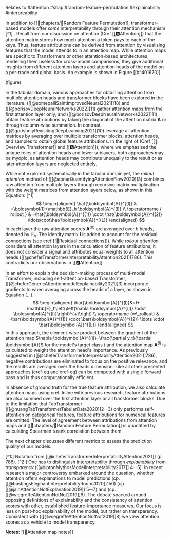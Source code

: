 Relates to #attention #shap #random-feature-permutation #explainability #interpreability 

In addition to [[📖chapters/🧭Random Feature Permutation]], transformer-based models offer *some* interpretability through their attention mechanism [^1] . Recall from our discussion on attention (Cref [[🅰️Attention]]) that the attention matrix stores how much attention a token pays to each of the keys. Thus, feature attributions can be derived from attention by visualising features that the model attends to in an attention map. While attention maps are specific to Transformers or other attention-based architectures, rendering them useless for cross-model comparisons, they give additional insights from different attention layers and attention heads of the model on a per-trade and global basis. An example is shown in Figure [[#^401670]].

(figure)

In the tabular domain, various approaches for obtaining attention from multiple attention heads and transformer blocks have been explored in the literature. ([[@somepalliSaintImprovedNeural2021]]18) and ([[@borisovDeepNeuralNetworks2022]]11) gather attention maps from the first attention layer only, and ([[@borisovDeepNeuralNetworks2022]]11) obtain feature attributions by taking the diagonal of the attention matrix $\boldsymbol{A}$ or through column-wise summation. In contrast, ([[@gorishniyRevisitingDeepLearning2021]]10) leverage all attention matrices by averaging over multiple transformer blocks, attention heads, and samples to obtain global feature attributions. In the light of (Cref [[🗼Overview Transformer]] and [[🅰️Attention]]), where we emphasised the unique roles of attention heads and lower sublayers, both approaches may be myopic, as attention heads may contribute unequally to the result or as later attention layers are neglected entirely.

While not explored systematically in the tabular domain yet, the *rollout attention* method of ([[@abnarQuantifyingAttentionFlow2020]]3) combines raw attention from multiple layers through recursive matrix multiplication with the weight matrices from attention layers below, as shown in this Equation: [^1]
$$
\begin{aligned}
\hat{\boldsymbol{A}}^{(l)} & =\boldsymbol{I}+\mathbb{E}_h \boldsymbol{A}^{(l)} \\
\operatorname { rollout } & =\hat{\boldsymbol{A}}^{(1)} \cdot \hat{\boldsymbol{A}}^{(2)} \ldots\cdot\hat{\boldsymbol{A}}^{(L)}
\end{aligned}
$$
In each layer the raw attention scores $\boldsymbol{A}^{(b)}$ are averaged over $h$ heads, denoted by $\mathbb{E}_h$. The identity matrix $\boldsymbol{I}$ is added to account for the residual connections (see cref [[🔗Residual connections]]).  While *rollout attention* considers all attention layers in the calculation of feature attributions, it does not consider a signal and attributes equal weights to all attention heads ([[@cheferTransformerInterpretabilityAttention2021]]786). This contradicts our observations in [[🅰️Attention]].

In an effort to explain the decision-making process of multi-modal Transformer, including self-attention-based Transformer, ([[@cheferGenericAttentionmodelExplainability2021]]3) incorporate gradients to when averaging across the heads of a layer, as shown in Equation (...).
$$
\begin{aligned}
\bar{\boldsymbol{A}}^{(l)}&=I+ \mathbb{E}_h\left(\left(\nabla \boldsymbol{A}^{(l)} \odot \boldsymbol{A}^{(l)}\right)^{+}\right) \\
\operatorname {w\_rollout} & =\bar{\boldsymbol{A}}^{(1)} \cdot \bar{\boldsymbol{A}}^{(2)} \ldots \cdot \bar{\boldsymbol{A}}^{(L)}
\end{aligned}
$$
In this approach, the element-wise product between the gradient of the attention map $\nabla \boldsymbol{A}^{(l)}=\frac{\partial y_t}{\partial \boldsymbol{A}}$ for the model's target class $t$ and the attention map $\boldsymbol{A}^{(l)}$ is calculated to weight the attention head's importance. As previously suggested in ([[@cheferTransformerInterpretabilityAttention2021]]786), negative contributions are eliminated to focus on the positive relevance, and the results are averaged over the heads dimension. Like all other presented approaches (cref-eq and cref-eq) can be computed with a single forward pass and is thus computationally efficient.

In absence of ground truth for the true feature attribution, we also calculate attention maps using cref. Inline with previous research, feature attributions are also summed over the first attention layer or all transformer blocks. Due to the limitation that TabTransformer ([[@huangTabTransformerTabularData2020]]2--3) only performs self-attention on categorical features, feature attributions for numerical features are omitted. The level of agreement between attributions from attention maps and [[📖chapters/🧭Random Feature Permutation]] is quantified by calculating Spearman's rank correlation between them.

The next chapter discusses different metrics to assess the prediction quality of our models.

[^1:] Notation from [[@cheferTransformerInterpretabilityAttention2021]] (p. 786).
[^2:] One has to distinguish interpretability through *explainability* from *transparency* ([[@liptonMythosModelInterpretability2017]] 4--5). In recent research a major controversy embarked around the question, whether attention offers explanations to model predictions (cp. [[@bastingsElephantInterpretabilityRoom2020]]150) (cp. [[@jainAttentionNotExplanation2019]] 5--7) and (cp. [[@wiegreffeAttentionNotNot2019]]9). The debate sparked around opposing definitions of explainability and the consistency of attention scores with other, established feature-importance measures. Our focus is less on post-hoc explainability of the model, but rather on transparency. Consistent with ([[@wiegreffeAttentionNotNot2019]]8) we view attention scores as a vehicle to model transparency. 

**Notes:**
[[🧭Attention map notes]]